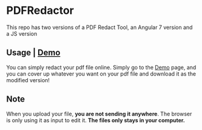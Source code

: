 # PDFRedactor
 This repo has two versions of a PDF Redact Tool, an Angular 7 version and a JS version 
 
## Usage | [Demo](https://ldu2.github.io/PDFRedactor/)
You can simply redact your pdf file online. Simply go to the [Demo](https://ldu2.github.io/PDFRedactor/) page,
and you can cover up whatever you want on your pdf file and download it as the modified version!

## Note
When you upload your file, **you are not sending it anywhere**. The browser is only using it as input to edit it. **The files only stays in your computer.**
